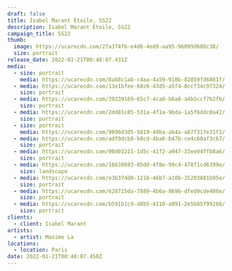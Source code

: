 ```yaml
---
draft: false
title: Isabel Marant Étoile, SS22
description: Isabel Marant Étoile, SS22
campaign_title: SS22
thumb:
  image: https://ucarecdn.com/27a374fb-e4d6-4ed9-aa95-96099d688c38/
  size: portrait
release_date: 2022-01-21T00:48:07.431Z
media:
  - size: portrait
    media: https://ucarecdn.com/8ab8c1ab-c4aa-4a59-918b-82859fd6881f/
  - media: https://ucarecdn.com/13e1bfee-68c6-43d5-a5f4-0ccf34c97324/
    size: portrait
  - media: https://ucarecdn.com/39239169-65c7-4ca8-b6a8-a4b5ccf7b2fb/
    size: portrait
  - media: https://ucarecdn.com/2dd81c85-531a-4f1a-9bda-1a5f6ddc0a42/
    size: portrait
  - size: portrait
    media: https://ucarecdn.com/9096d3d5-5819-49ba-ab4a-a87f317e31f2/
  - media: https://ucarecdn.com/adf9dcb8-b0cd-4ba6-b47b-ce4c60af3c67/
    size: portrait
  - media: https://ucarecdn.com/00d01211-1d5c-41f2-a947-33ee04ffb8a6/
    size: portrait
  - media: https://ucarecdn.com/16630693-05dd-4f8e-99c4-470f1cd6399e/
    size: landscape
  - media: https://ucarecdn.com/e3b37dd0-1216-46b7-a10b-35203881b95e/
    size: portrait
  - media: https://ucarecdn.com/628715da-7889-4b6a-869b-dfed9cde486e/
    size: portrait
  - media: https://ucarecdn.com/b591b1c9-d8b5-4110-a891-2e5b85f99286/
    size: portrait
clients:
  - client: Isabel Marant
artists:
  - artist: Maxime La
locations:
  - location: Paris
date: 2022-01-21T00:48:07.450Z
---
```

